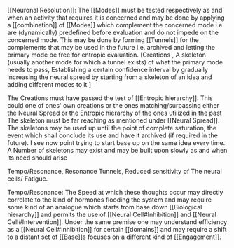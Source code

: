 [[Neuronal Resolution]]:
	The [[Modes]] must be tested respectively as and when an activity that requires it is concerned and may be done by applying a [[combination]] of [[Modes]] which complement the concerned mode i.e. are (dynamically) predefined before evaluation and do not impede on the concerned mode. This may be done by forming [[Tunnels]] for the complements that may be used in the future i.e. archived and letting the primary mode be free for entropic evaluation.
	[Creations , A skeleton (usually another mode for which a tunnel exists) of what the primary mode needs to pass,  Establishing a certain confidence interval by gradually increasing the neural spread by starting from a skeleton of an idea and adding different modes to it ]

The Creations must have passed the test of [[Entropic hierarchy]].
	This could one of ones' own creations or the ones matching/surpassing either the Neural Spread or the Entropic hierarchy of the ones utilized in the past 
The skeleton must be far reaching as mentioned under [[Neural Spread]]. 
	The skeletons may be used up until the point of complete saturation, the event which shall conclude its use and have it archived (if required in the future). I see now point trying to start base up on the same idea every time.  A Number of skeletons may exist and may be built upon slowly as and when its need should arise

Tempo/Resonance, Resonance Tunnels, Reduced sensitivity of The neural cells/ Fatigue.

Tempo/Resonance:
	The Speed at which these thoughts occur may directly correlate to the kind of hormones flooding the system and may require some kind of an analogue which starts from base down [[Biological hierarchy]] and permits the use of  [[Neural Cell#Inhibition]] and [[Neural Cell#Intervention]]. 
	Under the same premise one may understand efficiency as a [[Neural Cell#Inhibition]] for certain [[domains]] and may require a shift to a distant set of [[Base]]s focuses on a different kind of [[Engagement]]. 